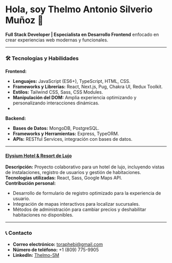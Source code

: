 # Hola, soy Thelmo Antonio Silverio Muñoz 👋

**Full Stack Developer | Especialista en Desarrollo Frontend** enfocado en crear experiencias web modernas y funcionales.

---

### 🛠️ Tecnologías y Habilidades  
**Frontend:**
- **Lenguajes:** JavaScript (ES6+), TypeScript, HTML, CSS.  
- **Frameworks y Librerías:** React, Next.js, Pug, Chakra UI, Redux Toolkit.
- **Estilos:** Tailwind CSS, Sass, CSS Modules.  
- **Manipulación del DOM:** Amplia experiencia optimizando y personalizando interacciones dinámicas.
- 
**Backend:**
- **Bases de Datos:** MongoDB, PostgreSQL.
- **Frameworks y Herramientas:** Express, TypeORM.
- **APIs:** RESTful Services, integración con bases de datos.    

---

#### [Elysium Hotel & Resort de Lujo](https://github.com/RGonzalezRebolledo/PFhenrypt21b)  
**Descripción:** Proyecto colaborativo para un hotel de lujo, incluyendo vistas de instalaciones, registro de usuarios y gestión de habitaciones.  
**Tecnologías utilizadas:** React, Sass, Google Maps API.  
**Contribución personal:**  
- Desarrollo de formulario de registro optimizado para la experiencia de usuario.  
- Integración de mapas interactivos para localizar sucursales.  
- Métodos de administración para cambiar precios y deshabilitar habitaciones no disponibles.

- ---

### 📞 Contacto  
- **Correo electrónico:** toraphebi@gmail.com  
- **Número de teléfono:** +1 (809) 775-9905  
- **LinkedIn:** [Thelmo-SM](https://www.linkedin.com/in/thelmo-sm/)  
